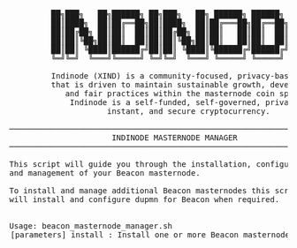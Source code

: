 <pre>


         ██╗███╗   ██╗██████╗ ██╗███╗   ██╗ ██████╗ ██████╗ ███████╗
         ██║████╗  ██║██╔══██╗██║████╗  ██║██╔═══██╗██╔══██╗██╔════╝
         ██║██╔██╗ ██║██║  ██║██║██╔██╗ ██║██║   ██║██║  ██║█████╗
         ██║██║╚██╗██║██║  ██║██║██║╚██╗██║██║   ██║██║  ██║██╔══╝
         ██║██║ ╚████║██████╔╝██║██║ ╚████║╚██████╔╝██████╔╝███████╗
         ╚═╝╚═╝  ╚═══╝╚═════╝ ╚═╝╚═╝  ╚═══╝ ╚═════╝ ╚═════╝ ╚══════╝

         Indinode (XIND) is a community-focused, privacy-based coin
         that is driven to maintain sustainable growth, development
            and fair practices within the masternode coin space.
             Indinode is a self-funded, self-governed, private,
                     instant, and secure cryptocurrency.

───────────────────────────────────────────────────────────────────────────────
                      INDINODE MASTERNODE MANAGER
───────────────────────────────────────────────────────────────────────────────

This script will guide you through the installation, configuration
and management of your Beacon masternode.

To install and manage additional Beacon masternodes this script
will install and configure dupmn for Beacon when required.


Usage: beacon_masternode_manager.sh <option> [parameters]

install                : Install one or more Beacon masternodes
summary                : Display Beacon main masternode installation summary
help                   : Display extended help text (incl. dupmn)
update                 : Update Beacon binaries
addnodes               : Add/replace addnode list in beacon.conf
bootstrap              : Download and install Beacon bootstrap
createbootstrap        : Create Beacon bootstrap (from installed masternode)
stop                   : Stop Beacon masternode
start                  : Start Beacon masternode
status                 : Show Beacon masternode status
monitor [seconds]      : Monitor Beacon masternode and system continuously
bashcompletion         : Add bash-completion commands
showconf               : Display contents of beacon.conf
replace [strA] [strB]  : Replace 'string A' with 'string B' in beacon.conf
createswap             : Create swap file
optimize               : Enable SSD optimizations
dupmn                  : Install or update dupmn
disclaimer             : Display disclaimer
donation               : Show donation addresses


DISCLAIMER

This script is provided 'as is', without warranty of any kind.
Be aware that this script is run at your own risk and while this script
has been written with the intention of minimizing the potential for
unintended consequences, the owners, providers and contributors
can not be held responsible for any misuse or script problems.
The owners, providers and contributors assume no liability for any
financial loss, loss in revenue, loss of data, damages, direct or
consequential that may result from the use of this script and
the software that is downloaded and installed with it.

</pre
